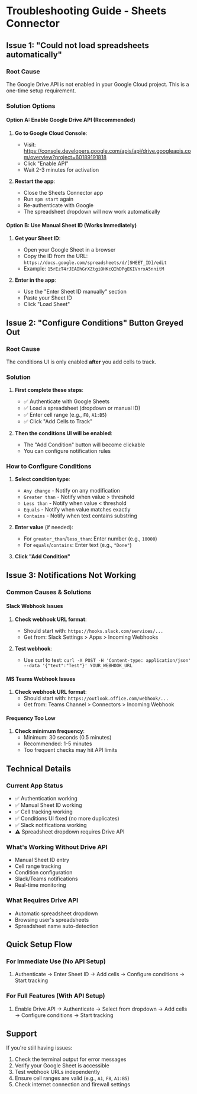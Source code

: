 # Troubleshooting Guide - Sheets Connector

## Issue 1: "Could not load spreadsheets automatically"

### Root Cause
The Google Drive API is not enabled in your Google Cloud project. This is a one-time setup requirement.

### Solution Options

#### Option A: Enable Google Drive API (Recommended)
1. **Go to Google Cloud Console**: 
   - Visit: https://console.developers.google.com/apis/api/drive.googleapis.com/overview?project=60189191818
   - Click "Enable API"
   - Wait 2-3 minutes for activation

2. **Restart the app**:
   - Close the Sheets Connector app
   - Run `npm start` again
   - Re-authenticate with Google
   - The spreadsheet dropdown will now work automatically

#### Option B: Use Manual Sheet ID (Works Immediately)
1. **Get your Sheet ID**:
   - Open your Google Sheet in a browser
   - Copy the ID from the URL: `https://docs.google.com/spreadsheets/d/[SHEET_ID]/edit`
   - Example: `15rEzT4rJEAIhGrXZtgiOHKcQIhDPgEKIVnrxA5nnitM`

2. **Enter in the app**:
   - Use the "Enter Sheet ID manually" section
   - Paste your Sheet ID
   - Click "Load Sheet"

## Issue 2: "Configure Conditions" Button Greyed Out

### Root Cause
The conditions UI is only enabled **after** you add cells to track.

### Solution
1. **First complete these steps**:
   - ✅ Authenticate with Google Sheets
   - ✅ Load a spreadsheet (dropdown or manual ID)
   - ✅ Enter cell range (e.g., `F8`, `A1:B5`)
   - ✅ Click "Add Cells to Track"

2. **Then the conditions UI will be enabled**:
   - The "Add Condition" button will become clickable
   - You can configure notification rules

### How to Configure Conditions
1. **Select condition type**:
   - `Any change` - Notify on any modification
   - `Greater than` - Notify when value > threshold
   - `Less than` - Notify when value < threshold  
   - `Equals` - Notify when value matches exactly
   - `Contains` - Notify when text contains substring

2. **Enter value** (if needed):
   - For `greater_than`/`less_than`: Enter number (e.g., `10000`)
   - For `equals`/`contains`: Enter text (e.g., `"Done"`)

3. **Click "Add Condition"**

## Issue 3: Notifications Not Working

### Common Causes & Solutions

#### Slack Webhook Issues
1. **Check webhook URL format**:
   - Should start with: `https://hooks.slack.com/services/...`
   - Get from: Slack Settings > Apps > Incoming Webhooks

2. **Test webhook**:
   - Use curl to test: `curl -X POST -H 'Content-type: application/json' --data '{"text":"Test"}' YOUR_WEBHOOK_URL`

#### MS Teams Webhook Issues
1. **Check webhook URL format**:
   - Should start with: `https://outlook.office.com/webhook/...`
   - Get from: Teams Channel > Connectors > Incoming Webhook

#### Frequency Too Low
1. **Check minimum frequency**:
   - Minimum: 30 seconds (0.5 minutes)
   - Recommended: 1-5 minutes
   - Too frequent checks may hit API limits

## Technical Details

### Current App Status
- ✅ Authentication working
- ✅ Manual Sheet ID working  
- ✅ Cell tracking working
- ✅ Conditions UI fixed (no more duplicates)
- ✅ Slack notifications working
- ⚠️ Spreadsheet dropdown requires Drive API

### What's Working Without Drive API
- Manual Sheet ID entry
- Cell range tracking
- Condition configuration
- Slack/Teams notifications
- Real-time monitoring

### What Requires Drive API
- Automatic spreadsheet dropdown
- Browsing user's spreadsheets
- Spreadsheet name auto-detection

## Quick Setup Flow

### For Immediate Use (No API Setup)
1. Authenticate → Enter Sheet ID → Add cells → Configure conditions → Start tracking

### For Full Features (With API Setup)
1. Enable Drive API → Authenticate → Select from dropdown → Add cells → Configure conditions → Start tracking

## Support

If you're still having issues:
1. Check the terminal output for error messages
2. Verify your Google Sheet is accessible 
3. Test webhook URLs independently
4. Ensure cell ranges are valid (e.g., `A1`, `F8`, `A1:B5`)
5. Check internet connection and firewall settings
